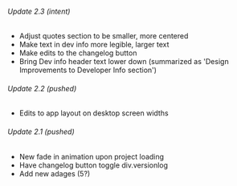 ###### Update 2.3 (intent)
- Adjust quotes section to be smaller, more centered
- Make text in dev info more legible, larger text
- Make edits to the changelog button
- Bring Dev info header text lower down 
(summarized as 'Design Improvements to Developer Info section')

###### Update 2.2 (pushed)
- Edits to app layout on desktop screen widths

###### Update 2.1 (pushed)
- New fade in animation upon project loading
- Have changelog button toggle div.versionlog
- Add new adages (5?)